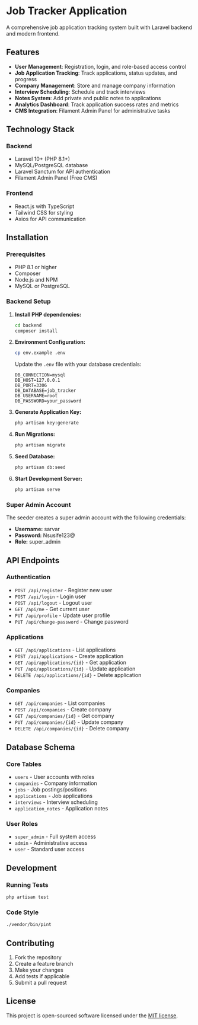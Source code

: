 # Job Tracker Application

A comprehensive job application tracking system built with Laravel backend and modern frontend.

## Features

- **User Management**: Registration, login, and role-based access control
- **Job Application Tracking**: Track applications, status updates, and progress
- **Company Management**: Store and manage company information
- **Interview Scheduling**: Schedule and track interviews
- **Notes System**: Add private and public notes to applications
- **Analytics Dashboard**: Track application success rates and metrics
- **CMS Integration**: Filament Admin Panel for administrative tasks

## Technology Stack

### Backend
- Laravel 10+ (PHP 8.1+)
- MySQL/PostgreSQL database
- Laravel Sanctum for API authentication
- Filament Admin Panel (Free CMS)

### Frontend
- React.js with TypeScript
- Tailwind CSS for styling
- Axios for API communication

## Installation

### Prerequisites
- PHP 8.1 or higher
- Composer
- Node.js and NPM
- MySQL or PostgreSQL

### Backend Setup

1. **Install PHP dependencies:**
   ```bash
   cd backend
   composer install
   ```

2. **Environment Configuration:**
   ```bash
   cp env.example .env
   ```
   
   Update the `.env` file with your database credentials:
   ```
   DB_CONNECTION=mysql
   DB_HOST=127.0.0.1
   DB_PORT=3306
   DB_DATABASE=job_tracker
   DB_USERNAME=root
   DB_PASSWORD=your_password
   ```

3. **Generate Application Key:**
   ```bash
   php artisan key:generate
   ```

4. **Run Migrations:**
   ```bash
   php artisan migrate
   ```

5. **Seed Database:**
   ```bash
   php artisan db:seed
   ```

6. **Start Development Server:**
   ```bash
   php artisan serve
   ```

### Super Admin Account

The seeder creates a super admin account with the following credentials:
- **Username:** sarvar
- **Password:** Nsusife123@
- **Role:** super_admin

## API Endpoints

### Authentication
- `POST /api/register` - Register new user
- `POST /api/login` - Login user
- `POST /api/logout` - Logout user
- `GET /api/me` - Get current user
- `PUT /api/profile` - Update user profile
- `PUT /api/change-password` - Change password

### Applications
- `GET /api/applications` - List applications
- `POST /api/applications` - Create application
- `GET /api/applications/{id}` - Get application
- `PUT /api/applications/{id}` - Update application
- `DELETE /api/applications/{id}` - Delete application

### Companies
- `GET /api/companies` - List companies
- `POST /api/companies` - Create company
- `GET /api/companies/{id}` - Get company
- `PUT /api/companies/{id}` - Update company
- `DELETE /api/companies/{id}` - Delete company

## Database Schema

### Core Tables
- `users` - User accounts with roles
- `companies` - Company information
- `jobs` - Job postings/positions
- `applications` - Job applications
- `interviews` - Interview scheduling
- `application_notes` - Application notes

### User Roles
- `super_admin` - Full system access
- `admin` - Administrative access
- `user` - Standard user access

## Development

### Running Tests
```bash
php artisan test
```

### Code Style
```bash
./vendor/bin/pint
```

## Contributing

1. Fork the repository
2. Create a feature branch
3. Make your changes
4. Add tests if applicable
5. Submit a pull request

## License

This project is open-sourced software licensed under the [MIT license](https://opensource.org/licenses/MIT).
